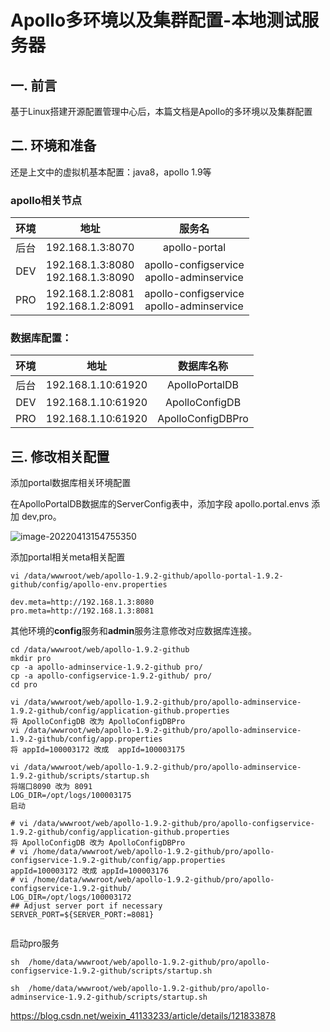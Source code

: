 # Apollo多环境以及集群配置-本地测试服务器

## 一. 前言

基于Linux搭建开源配置管理中心后，本篇文档是Apollo的多环境以及集群配置



## 二. 环境和准备

还是上文中的虚拟机基本配置：java8，apollo 1.9等

### apollo相关节点

| 环境 |                 地址                  |                    服务名                    |
| :--: | :-----------------------------------: | :------------------------------------------: |
| 后台 |           192.168.1.3:8070            |                apollo-portal                 |
| DEV  | 192.168.1.3:8080<br/>192.168.1.3:8090 | apollo-configservice<br/>apollo-adminservice |
| PRO  | 192.168.1.2:8081<br/>192.168.1.2:8091 | apollo-configservice<br/>apollo-adminservice |



### 数据库配置：

| 环境 |        地址        |    数据库名称     |
| :--: | :----------------: | :---------------: |
| 后台 | 192.168.1.10:61920 |  ApolloPortalDB   |
| DEV  | 192.168.1.10:61920 |  ApolloConfigDB   |
| PRO  | 192.168.1.10:61920 | ApolloConfigDBPro |



## 三. 修改相关配置



添加portal数据库相关环境配置

在ApolloPortalDB数据库的ServerConfig表中，添加字段 apollo.portal.envs 添加  dev,pro。

![image-20220413154755350](https://imgoss.xgss.net/picgo/image-20220413154755350.png?aliyun)

添加portal相关meta相关配置

```
vi /data/wwwroot/web/apollo-1.9.2-github/apollo-portal-1.9.2-github/config/apollo-env.properties

dev.meta=http://192.168.1.3:8080
pro.meta=http://192.168.1.3:8081
```

其他环境的**config**服务和**admin**服务注意修改对应数据库连接。

```
cd /data/wwwroot/web/apollo-1.9.2-github
mkdir pro
cp -a apollo-adminservice-1.9.2-github pro/
cp -a apollo-configservice-1.9.2-github/ pro/
cd pro

vi /data/wwwroot/web/apollo-1.9.2-github/pro/apollo-adminservice-1.9.2-github/config/application-github.properties 
将 ApolloConfigDB 改为 ApolloConfigDBPro
vi /data/wwwroot/web/apollo-1.9.2-github/pro/apollo-adminservice-1.9.2-github/config/app.properties
将 appId=100003172 改成  appId=100003175

vi /data/wwwroot/web/apollo-1.9.2-github/pro/apollo-adminservice-1.9.2-github/scripts/startup.sh
将端口8090 改为 8091 
LOG_DIR=/opt/logs/100003175
启动

# vi /data/wwwroot/web/apollo-1.9.2-github/pro/apollo-configservice-1.9.2-github/config/application-github.properties 
将 ApolloConfigDB 改为 ApolloConfigDBPro
# vi /home/data/wwwroot/web/apollo-1.9.2-github/pro/apollo-configservice-1.9.2-github/config/app.properties
appId=100003172 改成 appId=100003176
# vi /home/data/wwwroot/web/apollo-1.9.2-github/pro/apollo-configservice-1.9.2-github/
LOG_DIR=/opt/logs/100003172
## Adjust server port if necessary
SERVER_PORT=${SERVER_PORT:=8081}


```



启动pro服务

```
sh  /home/data/wwwroot/web/apollo-1.9.2-github/pro/apollo-configservice-1.9.2-github/scripts/startup.sh

sh  /home/data/wwwroot/web/apollo-1.9.2-github/pro/apollo-adminservice-1.9.2-github/scripts/startup.sh 

```







https://blog.csdn.net/weixin_41133233/article/details/121833878
